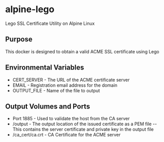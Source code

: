# alpine-lego
 Lego SSL Certificate Utility on Alpine Linux
 
## Purpose
 This docker is designed to obtain a valid ACME SSL certificate using Lego
 
## Environmental Variables
- CERT_SERVER - The URL of the ACME certificate server
- EMAIL       - Registration email address for the domain
- OUTPUT_FILE - Name of the file to output

## Output Volumes and Ports
- Port 1885 - Used to validate the host from the CA server
- /output   - The output location of the issued certificate as a PEM file
 -- This contains the server certificate and private key in the output file
- /ca_cert/ca.crt - CA Certificate for the ACME server
 
